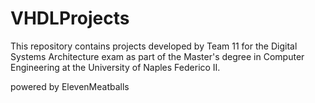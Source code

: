 # VHDLProjects
This repository contains projects developed by Team 11 for the Digital Systems Architecture exam as part of the Master's degree in Computer Engineering at the University of Naples Federico II. 

powered by ElevenMeatballs

